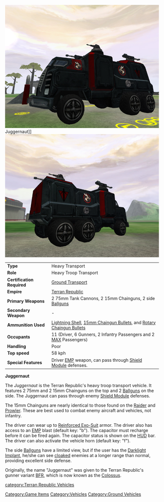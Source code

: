 ![](/images/JuggernautFront.jpg "fig:JuggernautFront.jpg") Juggernaut\]\]
![](/images/Juggernaut.jpg "fig:Juggernaut.jpg")

|                            |                                                                                                                                                                                |
| -------------------------- | ------------------------------------------------------------------------------------------------------------------------------------------------------------------------------ |
| **Type**                   | Heavy Transport                                                                                                                                                                |
| **Role**                   | Heavy Troop Transport                                                                                                                                                          |
| **Certification Required** | [Ground Transport](/Ground_Transport "wikilink")                                                                                                                               |
| **Empire**                 | [Terran Republic](/Terran_Republic "wikilink")                                                                                                                                 |
| **Primary Weapons**        | 2 75mm Tank Cannons, 2 15mm Chainguns, 2 side [Ballguns](/Ballgun "wikilink")                                                                                                  |
| **Secondary Weapon**       | \-                                                                                                                                                                             |
| **Ammunition Used**        | [Lightning Shell](/Lightning_Shell "wikilink"), [15mm Chaingun Bullets](/15mm_Chaingun_Bullets "wikilink"), and [Rotary Chaingun Bullets](/Rotary_Chaingun_Bullets "wikilink") |
| **Occupants**              | 11 (Driver, 6 Gunners, 2 Infantry Passengers and 2 [MAX](/MAX "wikilink") Passengers)                                                                                          |
| **Handling**               | Poor                                                                                                                                                                           |
| **Top speed**              | 58 kph                                                                                                                                                                         |
| **Special Features**       | Driver [EMP](/EMP "wikilink") weapon, can pass through [Shield Module](/Shield_Module "wikilink") defenses.                                                                    |

**Juggernaut**

The _Juggernaut_ is the Terran Republic's heavy troop transport vehicle.
It features 2 75mm and 2 15mm Chainguns on the top and 2
[Ballguns](/Ballgun "wikilink") on the side. The Juggernaut can pass
through enemy [Shield Module](/Shield_Module "wikilink") defenses.

The 15mm Chainguns are nearly identical to those found on the
[Raider](/Raider "wikilink") and [Prowler](/Prowler "wikilink"). These are
best used to combat enemy aircraft and vehicles, not infantry.

The driver can wear up to [Reinforced
Exo-Suit](/Reinforced_Exo-Suit "wikilink") armor. The driver also has
access to an [EMP](/EMP "wikilink") blast (default key: "b"). The
capacitor must recharge before it can be fired again. The capacitor
status is shown on the [HUD](/HUD "wikilink") bar. The driver can also
activate the vehicle horn (default key: "f").

The side [Ballguns](/Ballgun "wikilink") have a limited view, but if the
user has the [Darklight](/Darklight "wikilink")
[Implant](/Implant "wikilink"), he/she can see
[cloaked](/Infiltration_Suit "wikilink") enemies at a longer range than
normal, providing excellent side defense.

Originally, the name "Juggernaut" was given to the Terran Republic's
gunner variant [BFR](/BFR "wikilink"), which is now known as the
[Colossus](/Colossus "wikilink").

[category:Terran Republic
Vehicles](/category:Terran_Republic_Vehicles "wikilink")

[Category:Game Items](/Category:Game_Items "wikilink")
[Category:Vehicles](/Category:Vehicles "wikilink") [Category:Ground
Vehicles](/Category:Ground_Vehicles "wikilink")

